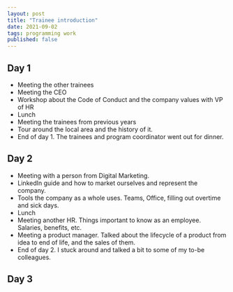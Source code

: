 ```yaml
---
layout: post
title: "Trainee introduction"
date: 2021-09-02
tags: programming work 
published: false
---
```


## Day 1
- Meeting the other trainees
- Meeting the CEO
- Workshop about the Code of Conduct and the company values with VP of HR
- Lunch
- Meeting the trainees from previous years
- Tour around the local area and the history of it.
- End of day 1. The trainees and program coordinator went out for dinner.


## Day 2
- Meeting with a person from Digital Marketing. 
- LinkedIn guide and how to market ourselves and represent the company.
- Tools the company as a whole uses. Teams, Office, filling out overtime and sick days.
- Lunch
- Meeting another HR. Things important to know as an employee. Salaries, benefits, etc.
- Meeting a product manager. Talked about the lifecycle of a product from idea to end of life, and the sales of them.
- End of day 2. I stuck around and talked a bit to some of my to-be colleagues.

## Day 3
